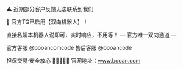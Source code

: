 ⚠️ 近期部分客户反馈无法联系到我们

📢 官方TG已启用【双向机器人】！

直接私聊本机器人说即可，实时响应，不用等！
— 官方唯一双向通道 —

官方客服 @booancomcode
售后客服 @booancode

担保交易·安全放心
🌟🌈🌝🐳🍗
官网地址：www.booan.com
